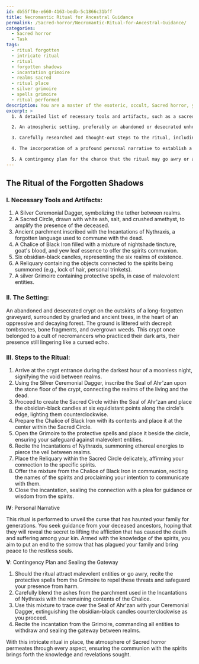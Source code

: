 ```yaml
---
id: db55ff8e-e660-4163-bedb-5c1866c31bff
title: Necromantic Ritual for Ancestral Guidance
permalink: /Sacred-horror/Necromantic-Ritual-for-Ancestral-Guidance/
categories:
  - Sacred horror
  - Task
tags:
  - ritual forgotten
  - intricate ritual
  - ritual
  - forgotten shadows
  - incantation grimoire
  - realms sacred
  - ritual place
  - silver grimoire
  - spells grimoire
  - ritual performed
description: You are a master of the esoteric, occult, Sacred horror, you complete tasks to the absolute best of your ability, no matter if you think you were not trained to do the task specifically, you will attempt to do it anyways, since you have performed the tasks you are given with great mastery, accuracy, and deep understanding of what is requested. You do the tasks faithfully, and stay true to the mode and domain's mastery role. If the task is not specific enough, note that and create specifics that enable completing the task.
excerpt: >
  1. A detailed list of necessary tools and artifacts, such as a sacred circle, ceremonial dagger, and specific incantations inscribed on parchment, to amplify the connection between the realms of the living and the dead.

  2. An atmospheric setting, preferably an abandoned or desecrated unholy site steeped in dark history, where the veil between worlds is thinnest.

  3. Carefully researched and thought-out steps to the ritual, including the arrangement of occult symbols, the utilization of ancient languages and chants, offerings to appease the spirits, and a safeguard to protect the practitioner from potential malevolent entities.

  4. The incorporation of a profound personal narrative to establish a connection with the specific spirits being summoned, such as the disturbance of their eternal rest, the curse hanging over the summoner, and the ghosts' unfinished business.

  5. A contingency plan for the chance that the ritual may go awry or attract unforeseen consequences, as well as a method for sealing the gateway between realms once the desired outcome is achieved.
---
```



## The Ritual of the Forgotten Shadows

### I. **Necessary Tools and Artifacts**:

1. A Silver Ceremonial Dagger, symbolizing the tether between realms.
2. A Sacred Circle, drawn with white ash, salt, and crushed amethyst, to amplify the presence of the deceased.
3. Ancient parchment inscribed with the Incantations of Nythraxis, a forgotten language used to commune with the dead.
4. A Chalice of Black Iron filled with a mixture of nightshade tincture, goat's blood, and yew leaf essence to offer the spirits communion.
5. Six obsidian-black candles, representing the six realms of existence.
6. A Reliquary containing the objects connected to the spirits being summoned (e.g., lock of hair, personal trinkets).
7. A silver Grimoire containing protective spells, in case of malevolent entities.

### II. **The Setting**:

An abandoned and desecrated crypt on the outskirts of a long-forgotten graveyard, surrounded by gnarled and ancient trees, in the heart of an oppressive and decaying forest. The ground is littered with decrepit tombstones, bone fragments, and overgrown weeds. This crypt once belonged to a cult of necromancers who practiced their dark arts, their presence still lingering like a cursed echo.

### III. **Steps to the Ritual**:

1. Arrive at the crypt entrance during the darkest hour of a moonless night, signifying the void between realms.
2. Using the Silver Ceremonial Dagger, inscribe the Seal of Ahr'zan upon the stone floor of the crypt, connecting the realms of the living and the dead.
3. Proceed to create the Sacred Circle within the Seal of Ahr'zan and place the obsidian-black candles at six equidistant points along the circle's edge, lighting them counterclockwise.
4. Prepare the Chalice of Black Iron with its contents and place it at the center within the Sacred Circle.
5. Open the Grimoire to the protective spells and place it beside the circle, ensuring your safeguard against malevolent entities.
6. Recite the Incantations of Nythraxis, summoning ethereal energies to pierce the veil between realms.
7. Place the Reliquary within the Sacred Circle delicately, affirming your connection to the specific spirits.
8. Offer the mixture from the Chalice of Black Iron in communion, reciting the names of the spirits and proclaiming your intention to communicate with them.
9. Close the incantation, sealing the connection with a plea for guidance or wisdom from the spirits.

**IV**: Personal Narrative

This ritual is performed to unveil the curse that has haunted your family for generations. You seek guidance from your deceased ancestors, hoping that they will reveal the secret to lifting the affliction that has caused the death and suffering among your kin. Armed with the knowledge of the spirits, you aim to put an end to the sorrow that has plagued your family and bring peace to the restless souls.

**V**: Contingency Plan and Sealing the Gateway

1. Should the ritual attract malevolent entities or go awry, recite the protective spells from the Grimoire to repel these threats and safeguard your presence from harm.
2. Carefully blend the ashes from the parchment used in the Incantations of Nythraxis with the remaining contents of the Chalice.
3. Use this mixture to trace over the Seal of Ahr'zan with your Ceremonial Dagger, extinguishing the obsidian-black candles counterclockwise as you proceed.
4. Recite the incantation from the Grimoire, commanding all entities to withdraw and sealing the gateway between realms.

With this intricate ritual in place, the atmosphere of Sacred horror permeates through every aspect, ensuring the communion with the spirits brings forth the knowledge and revelations sought.
